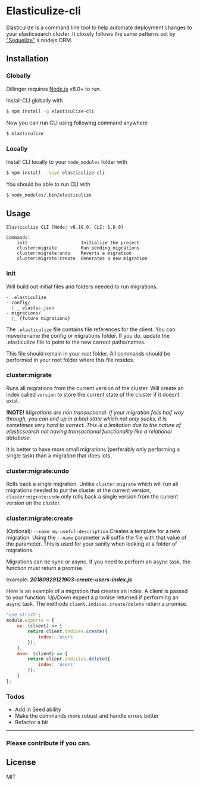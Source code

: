 # Elasticulize-cli

Elasticulize is a command line tool to help automate deployment changes to your elasticsearch cluster. It closely follows the same patterns set by ["Sequelize"](https://github.com/sequelize/cli) a nodejs ORM.

## Installation

### Globally

Dillinger requires [Node.js](https://nodejs.org/) v8.0+ to run.

Install CLI globally with

```sh
$ npm install -g elasticulize-cli
```
Now you can run CLI using following command anywhere
```sh
$ elasticulize
```
### Locally
Install CLI locally to your `node_modules` folder with

```sh
$ npm install --save elasticulize-cli
```
You should be able to run CLI with
```sh
$ node_modules/.bin/elasticulize
```

## Usage
```
Elasticulize CLI [Node: v8.10.0, CLI: 1.0.0]

Commands:
    init                    Initialize the project
    cluster:migrate         Run pending migrations
    cluster:migrate:undo    Reverts a migration
    cluster:migrate:create  Generates a new migration
```
### init
Will build out initial files and folders needed to run migrations.
```
- .elasticulize
- config/
  | _ elastic.json
- migrations/
  |_ {future migrations}
```

The `.elasticulize` file contains file references for the client. You can move/rename the config or migrations folder. If you do, update the .elasticulize file to point to the new correct paths/names.

This file should remain in your root folder. All commands should be performed in your root folder where this file resides.

### cluster:migrate
Runs all migrations from the current version of the cluster. Will create an index called `version` to store the current state of the cluster if it doesnt exist.

**!NOTE!**  *Migrations are non transactional. If your migration fails half way through, you can end up in a bad state which not only sucks, it is sometimes very hard to correct. This is a limitation due to the nature of elasticsearch not having transactional functionality like a relational database.*

It is better to have more small migrations (perferably only performing a single task) than a migration that does lots.

### cluster:migrate:undo
Rolls back a single migration. Unlike `cluster:migrate` which will run all migrations needed to put the cluster at the current version, `cluster:migrate:undo` only rolls back a single version from the current version on the cluster.

### cluster:migrate:create
(Optional): `--name my-useful-description`
Creates a template for a new migration. Using the `--name` parameter will suffix the file with that value of the parameter. This is used for your sanity when looking at a folder of migrations.

Migrations can be sync or async. If you need to perform an async task, the function must return a promise.

example: ***20180929121903-create-users-index.js***

Here is an example of a migration that creates an index. A client is passed to your function. Up/Down expect a promise returned if performing an async task. The methods `client.indices.create/delete` return a promise.
```javascript
'use strict';
module.exports = {
    up: (client) => {
        return client.indices.create({
            index: 'users'
        });
    },
    down: (client) => {
        return client.indicies.delete({
            index: 'users'
        });
    }
};
```

### Todos

 - Add in Seed ability
 - Make the commands more robust and handle errors better
 - Refactor a bit


---
### Please contribute if you can. ###
License
----

MIT